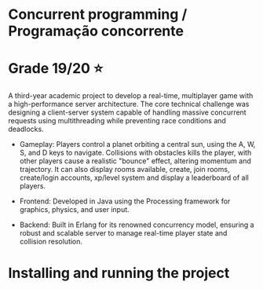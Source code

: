 # Concurrent programming / Programação concorrente

# Grade 19/20 ⭐

A third-year academic project to develop a real-time, multiplayer game with a high-performance server architecture. The core technical challenge was designing a client-server system capable of handling massive concurrent requests using multithreading while preventing race conditions and deadlocks.

- Gameplay: Players control a planet orbiting a central sun, using the A, W, S, and D keys to navigate. Collisions with obstacles kills the player, with other players cause a realistic "bounce" effect, altering momentum and trajectory. It can also display rooms available, create, join rooms, create/login accounts, xp/level system and display a leaderboard of all players. 

- Frontend: Developed in Java using the Processing framework for graphics, physics, and user input.

- Backend: Built in Erlang for its renowned concurrency model, ensuring a robust and scalable server to manage real-time player state and collision resolution.

# Installing and running the project
